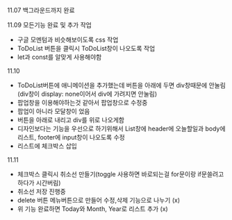 11.07 백그라운드까지 완료

11.09 모든기능 완료 및 추가 작업
 - 구글 모멘텀과 비슷해보이도록 css 작업
 - ToDoList 버튼을 클릭시 ToDoList창이 나오도록 작업
 - let과 const를 알맞게 사용해야함

11.10 
 - ToDoList버튼에 애니메이션을 추가했는데 버튼을 아래에 두면 div창때문에 안눌림(div창이 display: none이어서 div에 가려지면 안눌림)
 - 팝업창을 이용해야하는것 같아서 팝업창으로 수정중
 - 팝업이 아니라 모달창이 었음
 - 버튼을 아래로 내리고 div를 위로 나오게함
 - 디자인보다는 기능을 우선으로 하기위해서 List창에 header에 오늘할일과 body에 리스트, footer에 input창이 나오도록 수정
 - 리스트에 체크박스 삽입

 11.11
 - 체크박스 클릭시 취소선 만들기(toggle 사용하면 바로되는걸 for문이랑 if문쓸려고하다가 시간버림)
 - 취소선 저장 진행중
 - delete 버튼 메뉴버튼으로 만들어 수정,삭제 기능으로 나누기 (x)
 - 위 기능 완료하면 Today와 Month, Year로 리스트 추가 (x)